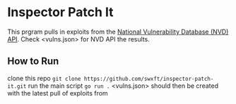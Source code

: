 # Inspector Patch It
This prgram pulls in exploits from the [National Vulnerability Database (NVD) API](https://nvd.nist.gov/developers/vulnerabilities). Check <vulns.json> for NVD API the results.
## How to Run
clone this repo
`git clone https://github.com/swxft/inspector-patch-it.git`
run the main script
`go run .`
<vulns.json> should then be created with the latest pull of exploits from 